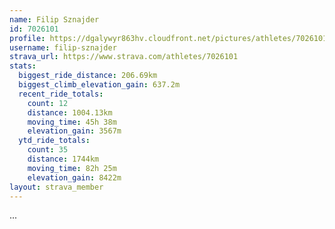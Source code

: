 ```yaml
---
name: Filip Sznajder
id: 7026101
profile: https://dgalywyr863hv.cloudfront.net/pictures/athletes/7026101/2123836/17/large.jpg
username: filip-sznajder
strava_url: https://www.strava.com/athletes/7026101
stats:
  biggest_ride_distance: 206.69km
  biggest_climb_elevation_gain: 637.2m
  recent_ride_totals:
    count: 12
    distance: 1004.13km
    moving_time: 45h 38m
    elevation_gain: 3567m
  ytd_ride_totals:
    count: 35
    distance: 1744km
    moving_time: 82h 25m
    elevation_gain: 8422m
layout: strava_member
--- 
```

...
